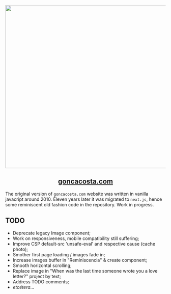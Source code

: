 <p align="center">
  <a href="https://www.goncacosta.com">
    <img src="https://www.goncacosta.com/_next/image?url=%2F_next%2Fstatic%2Fimage%2Fpublic%2Fimages%2Falba%2Fb.5ba36f364136f4f9f6abea0f6f2f1b53.jpg&w=1080&q=70" height="512">
    <h2 align="center">goncacosta.com</h2>
  </a>
</p>

The original version of `goncacosta.com` website was written in vanilla javacript around 2010. Eleven years later it was migrated to `next.js`, hence some reminiscent old fashion code in the repository. Work in progress.

## TODO

- Deprecate legacy Image component;
- Work on responsiveness, mobile compatibility still suffering;
- Improve CSP default-src 'unsafe-eval' and respective cause (cache photo);
- Smother first page loading / images fade in;
- Increase images buffer in "Reminiscencia" & create component;
- Smooth horizontal scrolling;
- Replace image in "When was the last time someone wrote you a love letter?" project by text;
- Address TODO comments;
- _etcétera_...
